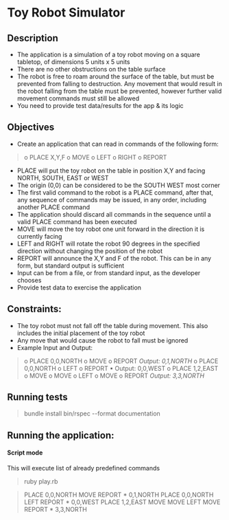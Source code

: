 # Toy Robot Simulator

## Description
- The application is a simulation of a toy robot moving on a square tabletop, of dimensions 5 units
x 5 units
- There are no other obstructions on the table surface
- The robot is free to roam around the surface of the table, but must be prevented from falling to
destruction. Any movement that would result in the robot falling from the table must be
prevented, however further valid movement commands must still be allowed
- You need to provide test data/results for the app & its logic

## Objectives
- Create an application that can read in commands of the following form:
> o PLACE X,Y,F
  o MOVE
  o LEFT
  o RIGHT
  o REPORT
- PLACE will put the toy robot on the table in position X,Y and facing NORTH, SOUTH, EAST or
WEST
- The origin (0,0) can be considered to be the SOUTH WEST most corner
- The first valid command to the robot is a PLACE command, after that, any sequence of
commands may be issued, in any order, including another PLACE command
- The application should discard all commands in the sequence until a valid PLACE command has
been executed
- MOVE will move the toy robot one unit forward in the direction it is currently facing
- LEFT and RIGHT will rotate the robot 90 degrees in the specified direction without changing the
position of the robot
- REPORT will announce the X,Y and F of the robot. This can be in any form, but standard output is
sufficient
- Input can be from a file, or from standard input, as the developer chooses
- Provide test data to exercise the application

## Constraints:
- The toy robot must not fall off the table during movement. This also includes the initial
placement of the toy robot
- Any move that would cause the robot to fall must be ignored
- Example Input and Output:
> o PLACE 0,0,NORTH
  o MOVE
  o REPORT
    _Output: 0,1,NORTH_
  o PLACE 0,0,NORTH
  o LEFT
  o REPORT
  ▪ Output: 0,0,WEST
  o PLACE 1,2,EAST
  o MOVE
  o MOVE
  o LEFT
  o MOVE
  o REPORT
    _Output: 3,3,NORTH_

## Running tests
> bundle install
bin/rspec --format documentation


## Running the application:

#### Script mode
This will execute list of already predefined commands
> ruby play.rb

 > PLACE 0,0,NORTH
 > MOVE
 > REPORT
         * 0,1,NORTH
 > PLACE 0,0,NORTH
 > LEFT
 > REPORT
         * 0,0,WEST
 > PLACE 1,2,EAST
 > MOVE
 > MOVE
 > LEFT
 > MOVE
 > REPORT
         * 3,3,NORTH